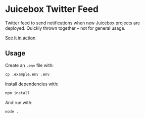 # Juicebox Twitter Feed

Twitter feed to send notifications when new Juicebox projects are deployed. Quickly thrown together – not for general usage.

[See it in action](https://twitter.com/Juicebox_Money).

## Usage

Create an `.env` file with:

```bash
cp .example.env .env
```

Install dependencies with:

```bash
npm install
```

And run with:

```bash
node .
```
